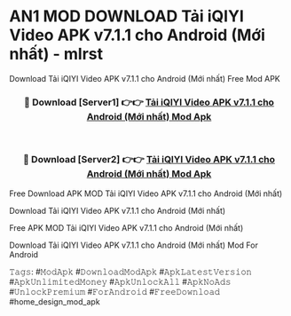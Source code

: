 # AN1 MOD DOWNLOAD Tải iQIYI Video APK v7.1.1 cho Android (Mới nhất) - mlrst
Download Tải iQIYI Video APK v7.1.1 cho Android (Mới nhất) Free Mod APK

<div align="center">
<h3>🔴 Download [Server1] 👉👉 <a href="https://apk-comot.site?title=Tải_iQIYI_Video_APK_v7.1.1_cho_Android_(Mới_nhất)">Tải iQIYI Video APK v7.1.1 cho Android (Mới nhất) Mod Apk</a></h3><br>

<h3>🔴 Download [Server2] 👉👉 <a href="https://apk-comot.site?title=Tải_iQIYI_Video_APK_v7.1.1_cho_Android_(Mới_nhất)">Tải iQIYI Video APK v7.1.1 cho Android (Mới nhất) Mod Apk</a></h3>
</div>


Free Download APK MOD Tải iQIYI Video APK v7.1.1 cho Android (Mới nhất)

Download Tải iQIYI Video APK v7.1.1 cho Android (Mới nhất) 

Free APK MOD Tải iQIYI Video APK v7.1.1 cho Android (Mới nhất) 

Download Tải iQIYI Video APK v7.1.1 cho Android (Mới nhất) Mod For Android

𝚃𝚊𝚐𝚜: #𝙼𝚘𝚍𝙰𝚙𝚔 #𝙳𝚘𝚠𝚗𝚕𝚘𝚊𝚍𝙼𝚘𝚍𝙰𝚙𝚔 #𝙰𝚙𝚔𝙻𝚊𝚝𝚎𝚜𝚝𝚅𝚎𝚛𝚜𝚒𝚘𝚗 #𝙰𝚙𝚔𝚄𝚗𝚕𝚒𝚖𝚒𝚝𝚎𝚍𝙼𝚘𝚗𝚎𝚢 #𝙰𝚙𝚔𝚄𝚗𝚕𝚘𝚌𝚔𝙰𝚕𝚕 #𝙰𝚙𝚔𝙽𝚘𝙰𝚍𝚜 #𝚄𝚗𝚕𝚘𝚌𝚔𝙿𝚛𝚎𝚖𝚒𝚞𝚖 #𝙵𝚘𝚛𝙰𝚗𝚍𝚛𝚘𝚒𝚍 #𝙵𝚛𝚎𝚎𝙳𝚘𝚠𝚗𝚕𝚘𝚊𝚍 #home_design_mod_apk